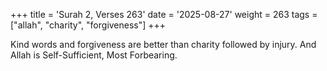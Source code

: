 +++
title = 'Surah 2, Verses 263'
date = '2025-08-27'
weight = 263
tags = ["allah", "charity", "forgiveness"]
+++

Kind words and forgiveness are better than charity followed by injury. And Allah is Self-Sufficient, Most Forbearing.